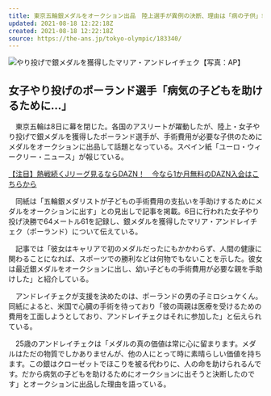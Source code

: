 ```yaml
---
title: 東京五輪銀メダルをオークション出品　陸上選手が異例の決断、理由は「病の子供」救済
updated: 2021-08-18 12:22:18Z
created: 2021-08-18 12:22:18Z
source: https://the-ans.jp/tokyo-olympic/183340/
---
```


![](https://the-ans.jp/wp-content/uploads/2021/08/15155455/20210815_andrejczyk_ap-2.jpg)やり投げで銀メダルを獲得したマリア・アンドレイチェク【写真：AP】

## 女子やり投げのポーランド選手「病気の子どもを助けるために…」

　東京五輪は8日に幕を閉じた。各国のアスリートが躍動したが、陸上・女子やり投げで銀メダルを獲得したポーランド選手が、手術費用が必要な子供のためにメダルをオークションに出品して話題となっている。スペイン紙「ユーロ・ウィークリー・ニュース」が報じている。

[【注目】熱戦続くJリーグ見るならDAZN！　今なら1か月無料のDAZN入会はこちらから](https://prf.hn/click/camref:1100l4ejJ/adref:text_news_tokyo210721)

　同紙は「五輪銀メダリストが子どもの手術費用の支払いを手助けするためにメダルをオークションに出す」との見出しで記事を掲載。6日に行われた女子やり投げ決勝で64メートル61を記録し、銀メダルを獲得したマリア・アンドレイチェク（ポーランド）について伝えている。

　記事では「彼女はキャリアで初のメダルだったにもかかわらず、人間の健康に関わることになれば、スポーツでの勝利などは何物でもないことを示した。彼女は最近銀メダルをオークションに出し、幼い子どもの手術費用が必要な親を手助けした」と紹介している。

　アンドレイチェクが支援を決めたのは、ポーランドの男の子ミロシュケくん。同紙によると、米国で心臓の手術を待っており「彼の両親は医療を受けるための費用を工面しようとしており、アンドレイチェクはそれに参加した」と伝えられている。

　25歳のアンドレイチェクは「メダルの真の価値は常に心に留まります。メダルはただの物質でしかありませんが、他の人にとって時に素晴らしい価値を持ちます。この銀はクローゼットでほこりを被る代わりに、人の命を助けられるんです。だから病気の子どもを助けるためにオークションに出そうと決断したのです」とオークションに出品した理由を語っている。